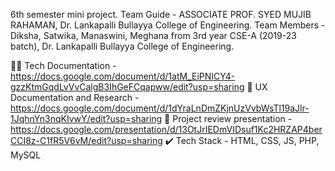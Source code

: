 6th semester mini project.
Team Guide - ASSOCIATE PROF. SYED MUJIB RAHAMAN, Dr. Lankapalli Bullayya College of Engineering.
Team Members - Diksha, Satwika, Manaswini, Meghana from 3rd year CSE-A (2019-23 batch), Dr. Lankapalli Bullayya College of Engineering.

👩‍💻 Tech Documentation - https://docs.google.com/document/d/1atM_EiPNICY4-gzzKtmGqdLvVvCalgB3IhGeFCqapww/edit?usp=sharing
🍡 UX Documentation and Research - https://docs.google.com/document/d/1dYraLnDmZKjnUzVvbWsTl19aJlr-1JqhnYn3nqKIvwY/edit?usp=sharing
🎁 Project review presentation - https://docs.google.com/presentation/d/13OtJrIEDmVIDsuf1Kc2HRZAP4berCCI8z-C1fR5V6vM/edit?usp=sharing
✔️ Tech Stack - HTML, CSS, JS, PHP, MySQL
  
